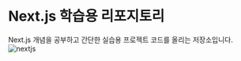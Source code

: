 # Next.js 학습용 리포지토리
Next.js 개념을 공부하고 간단한 실습용 프로젝트 코드를 올리는 저장소입니다.
![nextjs](https://github.com/dodam24/Next.js/assets/121652059/0c3e27ce-f4df-461b-a3ea-8da8fb8100e3)
